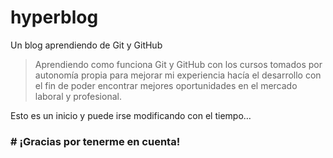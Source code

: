 # hyperblog
Un blog aprendiendo de Git y GitHub
>Aprendiendo como funciona Git y GitHub con los cursos tomados por autonomía propia para mejorar mi experiencia hacía el desarrollo con el fin de poder encontrar mejores oportunidades en el mercado laboral y profesional.

Esto es un inicio y puede irse modificando con el tiempo…

### # ¡Gracias por tenerme en cuenta! 